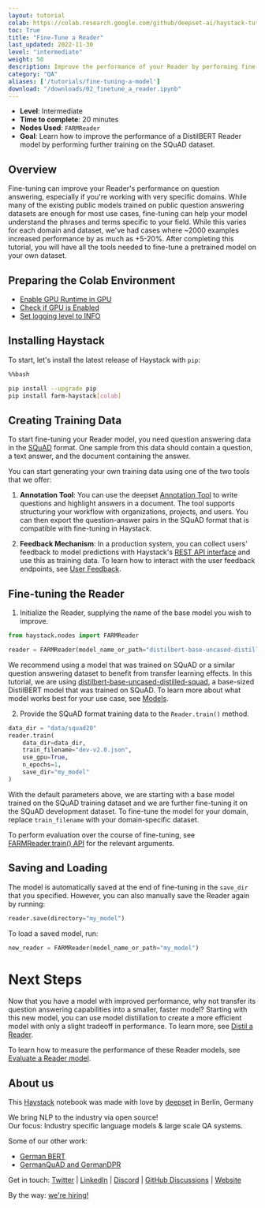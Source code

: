 ```yaml
---
layout: tutorial
colab: https://colab.research.google.com/github/deepset-ai/haystack-tutorials/blob/main/tutorials/02_finetune_a_reader.ipynb
toc: True
title: "Fine-Tune a Reader"
last_updated: 2022-11-30
level: "intermediate"
weight: 50
description: Improve the performance of your Reader by performing fine-tuning.
category: "QA"
aliases: ['/tutorials/fine-tuning-a-model']
download: "/downloads/02_finetune_a_reader.ipynb"
---
```

    


- **Level**: Intermediate
- **Time to complete**: 20 minutes
- **Nodes Used**: `FARMReader`
- **Goal**: Learn how to improve the performance of a DistilBERT Reader model by performing further training on the SQuAD dataset.

## Overview

Fine-tuning can improve your Reader's performance on question answering, especially if you're working with very specific domains. While many of the existing public models trained on public question answering datasets are enough for most use cases, fine-tuning can help your model understand the phrases and terms specific to your field. While this varies for each domain and dataset, we've had cases where ~2000 examples increased performance by as much as +5-20%. After completing this tutorial, you will have all the tools needed to fine-tune a pretrained model on your own dataset.

## Preparing the Colab Environment

- [Enable GPU Runtime in GPU](https://docs.haystack.deepset.ai/docs/enable-gpu-runtime-in-colab)
- [Check if GPU is Enabled](https://docs.haystack.deepset.ai/docs/check-if-gpu-is-enabled)
- [Set logging level to INFO](https://docs.haystack.deepset.ai/docs/set-the-logging-level)


## Installing Haystack

To start, let's install the latest release of Haystack with `pip`:


```bash
%%bash

pip install --upgrade pip
pip install farm-haystack[colab]
```


## Creating Training Data

To start fine-tuning your Reader model, you need question answering data in the [SQuAD](https://rajpurkar.github.io/SQuAD-explorer/) format. One sample from this data should contain a question, a text answer, and the document containing the answer.

You can start generating your own training data using one of the two tools that we offer:

1. **Annotation Tool**: You can use the deepset [Annotation Tool](https://haystack.deepset.ai/guides/annotation) to write questions and highlight answers in a document. The tool supports structuring your workflow with organizations, projects, and users. You can then export the question-answer pairs in the SQuAD format that is compatible with fine-tuning in Haystack.

2. **Feedback Mechanism**: In a production system, you can collect users' feedback to model predictions with Haystack's [REST API interface](https://github.com/deepset-ai/haystack#rest-api) and use this as training data. To learn how to interact with the user feedback endpoints, see [User Feedback](https://docs.haystack.deepset.ai/docs/domain_adaptation#user-feedback).



## Fine-tuning the Reader

1. Initialize the Reader, supplying the name of the base model you wish to improve.


```python
from haystack.nodes import FARMReader

reader = FARMReader(model_name_or_path="distilbert-base-uncased-distilled-squad", use_gpu=True)
```

We recommend using a model that was trained on SQuAD or a similar question answering dataset to benefit from transfer learning effects. In this tutorial, we are using [distilbert-base-uncased-distilled-squad](https://huggingface.co/distilbert-base-uncased-distilled-squadbase), a base-sized DistilBERT model that was trained on SQuAD. To learn more about what model works best for your use case, see [Models](https://haystack.deepset.ai/pipeline_nodes/reader#models).

2. Provide the SQuAD format training data to the `Reader.train()` method.


```python
data_dir = "data/squad20"
reader.train(
    data_dir=data_dir,
    train_filename="dev-v2.0.json",
    use_gpu=True,
    n_epochs=1,
    save_dir="my_model"
)
```

With the default parameters above, we are starting with a base model trained on the SQuAD training dataset and we are further fine-tuning it on the SQuAD development dataset. To fine-tune the model for your domain, replace `train_filename` with your domain-specific dataset.

To perform evaluation over the course of fine-tuning, see [FARMReader.train() API](https://docs.haystack.deepset.ai/reference/reader-api#farmreadertrain) for the relevant arguments.

## Saving and Loading

The model is automatically saved at the end of fine-tuning in the `save_dir` that you specified.
However, you can also manually save the Reader again by running:


```python
reader.save(directory="my_model")
```

To load a saved model, run:


```python
new_reader = FARMReader(model_name_or_path="my_model")
```

# Next Steps

Now that you have a model with improved performance, why not transfer its question answering capabilities into a smaller, faster model? Starting with this new model, you can use model distillation to create a more efficient model with only a slight tradeoff in performance. To learn more, see [Distil a Reader](https://haystack.deepset.ai/tutorials/04_distil_a_reader).

To learn how to measure the performance of these Reader models, see [Evaluate a Reader model](https://haystack.deepset.ai/tutorials/05_evaluate_a_reader).

## About us

This [Haystack](https://github.com/deepset-ai/haystack/) notebook was made with love by [deepset](https://deepset.ai/) in Berlin, Germany

We bring NLP to the industry via open source!  
Our focus: Industry specific language models & large scale QA systems.  
  
Some of our other work: 
- [German BERT](https://deepset.ai/german-bert)
- [GermanQuAD and GermanDPR](https://deepset.ai/germanquad)

Get in touch:
[Twitter](https://twitter.com/deepset_ai) | [LinkedIn](https://www.linkedin.com/company/deepset-ai/) | [Discord](https://haystack.deepset.ai/community) | [GitHub Discussions](https://github.com/deepset-ai/haystack/discussions) | [Website](https://deepset.ai)

By the way: [we're hiring!](https://www.deepset.ai/jobs)
